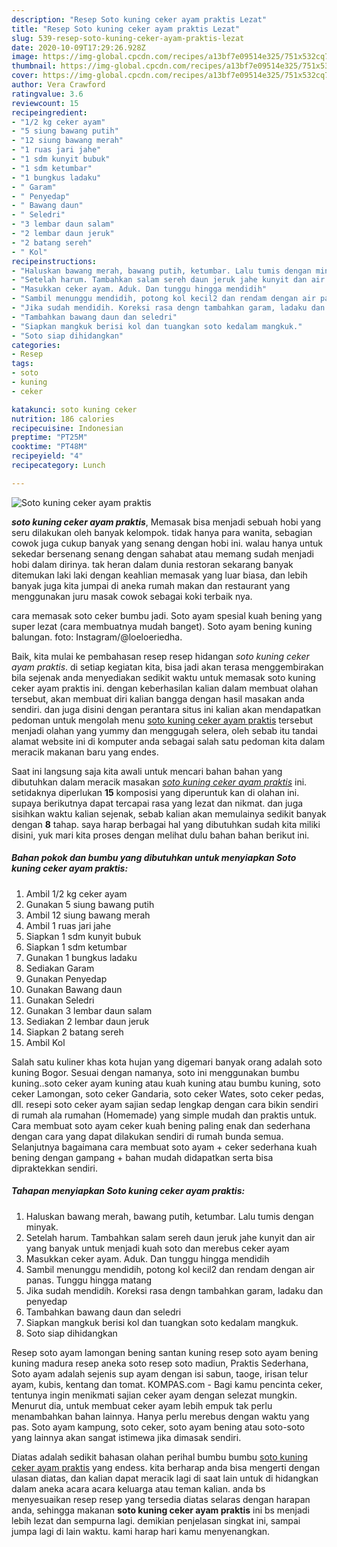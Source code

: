 ```yaml
---
description: "Resep Soto kuning ceker ayam praktis Lezat"
title: "Resep Soto kuning ceker ayam praktis Lezat"
slug: 539-resep-soto-kuning-ceker-ayam-praktis-lezat
date: 2020-10-09T17:29:26.928Z
image: https://img-global.cpcdn.com/recipes/a13bf7e09514e325/751x532cq70/soto-kuning-ceker-ayam-praktis-foto-resep-utama.jpg
thumbnail: https://img-global.cpcdn.com/recipes/a13bf7e09514e325/751x532cq70/soto-kuning-ceker-ayam-praktis-foto-resep-utama.jpg
cover: https://img-global.cpcdn.com/recipes/a13bf7e09514e325/751x532cq70/soto-kuning-ceker-ayam-praktis-foto-resep-utama.jpg
author: Vera Crawford
ratingvalue: 3.6
reviewcount: 15
recipeingredient:
- "1/2 kg ceker ayam"
- "5 siung bawang putih"
- "12 siung bawang merah"
- "1 ruas jari jahe"
- "1 sdm kunyit bubuk"
- "1 sdm ketumbar"
- "1 bungkus ladaku"
- " Garam"
- " Penyedap"
- " Bawang daun"
- " Seledri"
- "3 lembar daun salam"
- "2 lembar daun jeruk"
- "2 batang sereh"
- " Kol"
recipeinstructions:
- "Haluskan bawang merah, bawang putih, ketumbar. Lalu tumis dengan minyak."
- "Setelah harum. Tambahkan salam sereh daun jeruk jahe kunyit dan air yang banyak untuk menjadi kuah soto dan merebus ceker ayam"
- "Masukkan ceker ayam. Aduk. Dan tunggu hingga mendidih"
- "Sambil menunggu mendidih, potong kol kecil2 dan rendam dengan air panas. Tunggu hingga matang"
- "Jika sudah mendidih. Koreksi rasa dengn tambahkan garam, ladaku dan penyedap"
- "Tambahkan bawang daun dan seledri"
- "Siapkan mangkuk berisi kol dan tuangkan soto kedalam mangkuk."
- "Soto siap dihidangkan"
categories:
- Resep
tags:
- soto
- kuning
- ceker

katakunci: soto kuning ceker 
nutrition: 186 calories
recipecuisine: Indonesian
preptime: "PT25M"
cooktime: "PT48M"
recipeyield: "4"
recipecategory: Lunch

---
```



![Soto kuning ceker ayam praktis](https://img-global.cpcdn.com/recipes/a13bf7e09514e325/751x532cq70/soto-kuning-ceker-ayam-praktis-foto-resep-utama.jpg)

<b><i>soto kuning ceker ayam praktis</i></b>, Memasak bisa menjadi sebuah hobi yang seru dilakukan oleh banyak kelompok. tidak hanya para wanita, sebagian cowok juga cukup banyak yang senang dengan hobi ini. walau hanya untuk sekedar bersenang senang dengan sahabat atau memang sudah menjadi hobi dalam dirinya. tak heran dalam dunia restoran sekarang banyak ditemukan laki laki dengan keahlian memasak yang luar biasa, dan lebih banyak juga kita jumpai di aneka rumah makan dan restaurant yang menggunakan juru masak cowok sebagai koki terbaik nya.

cara memasak soto ceker bumbu jadi. Soto ayam spesial kuah bening yang super lezat (cara membuatnya mudah banget). Soto ayam bening kuning balungan. foto: Instagram/@loeloeriedha.

Baik, kita mulai ke pembahasan resep resep hidangan <i>soto kuning ceker ayam praktis</i>. di setiap kegiatan kita, bisa jadi akan terasa menggembirakan bila sejenak anda menyediakan sedikit waktu untuk memasak soto kuning ceker ayam praktis ini. dengan keberhasilan kalian dalam membuat olahan tersebut, akan membuat diri kalian bangga dengan hasil masakan anda sendiri. dan juga disini dengan perantara situs ini kalian akan mendapatkan pedoman untuk mengolah menu <u>soto kuning ceker ayam praktis</u> tersebut menjadi olahan yang yummy dan menggugah selera, oleh sebab itu tandai alamat website ini di komputer anda sebagai salah satu pedoman kita dalam meracik makanan baru yang endes.


Saat ini langsung saja kita awali untuk mencari bahan bahan yang dibutuhkan dalam meracik masakan <u><i>soto kuning ceker ayam praktis</i></u> ini. setidaknya diperlukan <b>15</b> komposisi yang diperuntuk kan di olahan ini. supaya berikutnya dapat tercapai rasa yang lezat dan nikmat. dan juga sisihkan waktu kalian sejenak, sebab kalian akan memulainya sedikit banyak dengan <b>8</b> tahap. saya harap berbagai hal yang dibutuhkan sudah kita miliki disini, yuk mari kita proses dengan melihat dulu bahan bahan berikut ini.

<!--inarticleads1-->

##### Bahan pokok dan bumbu yang dibutuhkan untuk menyiapkan Soto kuning ceker ayam praktis:

1. Ambil 1/2 kg ceker ayam
1. Gunakan 5 siung bawang putih
1. Ambil 12 siung bawang merah
1. Ambil 1 ruas jari jahe
1. Siapkan 1 sdm kunyit bubuk
1. Siapkan 1 sdm ketumbar
1. Gunakan 1 bungkus ladaku
1. Sediakan  Garam
1. Gunakan  Penyedap
1. Gunakan  Bawang daun
1. Gunakan  Seledri
1. Gunakan 3 lembar daun salam
1. Sediakan 2 lembar daun jeruk
1. Siapkan 2 batang sereh
1. Ambil  Kol


Salah satu kuliner khas kota hujan yang digemari banyak orang adalah soto kuning Bogor. Sesuai dengan namanya, soto ini menggunakan bumbu kuning..soto ceker ayam kuning atau kuah kuning atau bumbu kuning, soto ceker Lamongan, soto ceker Gandaria, soto ceker Wates, soto ceker pedas, dll. resepi soto ceker ayam sajian sedap lengkap dengan cara bikin sendiri di rumah ala rumahan (Homemade) yang simple mudah dan praktis untuk. Cara membuat soto ayam ceker kuah bening paling enak dan sederhana dengan cara yang dapat dilakukan sendiri di rumah bunda semua. Selanjutnya bagaimana cara membuat soto ayam + ceker sederhana kuah bening dengan gampang + bahan mudah didapatkan serta bisa dipraktekkan sendiri. 

<!--inarticleads2-->

##### Tahapan menyiapkan Soto kuning ceker ayam praktis:

1. Haluskan bawang merah, bawang putih, ketumbar. Lalu tumis dengan minyak.
1. Setelah harum. Tambahkan salam sereh daun jeruk jahe kunyit dan air yang banyak untuk menjadi kuah soto dan merebus ceker ayam
1. Masukkan ceker ayam. Aduk. Dan tunggu hingga mendidih
1. Sambil menunggu mendidih, potong kol kecil2 dan rendam dengan air panas. Tunggu hingga matang
1. Jika sudah mendidih. Koreksi rasa dengn tambahkan garam, ladaku dan penyedap
1. Tambahkan bawang daun dan seledri
1. Siapkan mangkuk berisi kol dan tuangkan soto kedalam mangkuk.
1. Soto siap dihidangkan


Resep soto ayam lamongan bening santan kuning resep soto ayam bening kuning madura resep aneka soto resep soto madiun, Praktis Sederhana, Soto ayam adalah sejenis sup ayam dengan isi sabun, taoge, irisan telur ayam, kubis, kentang dan tomat. KOMPAS.com - Bagi kamu pencinta ceker, tentunya ingin menikmati sajian ceker ayam dengan selezat mungkin. Menurut dia, untuk membuat ceker ayam lebih empuk tak perlu menambahkan bahan lainnya. Hanya perlu merebus dengan waktu yang pas. Soto ayam kampung, soto ceker, soto ayam bening atau soto-soto yang lainnya akan sangat istimewa jika dimasak sendiri. 

Diatas adalah sedikit bahasan olahan perihal bumbu bumbu <u>soto kuning ceker ayam praktis</u> yang endess. kita berharap anda bisa mengerti dengan ulasan diatas, dan kalian dapat meracik lagi di saat lain untuk di hidangkan dalam aneka acara acara keluarga atau teman kalian. anda bs menyesuaikan resep resep yang tersedia diatas selaras dengan harapan anda, sehingga makanan <b>soto kuning ceker ayam praktis</b> ini bs menjadi lebih lezat dan sempurna lagi. demikian penjelasan singkat ini, sampai jumpa lagi di lain waktu. kami harap hari kamu menyenangkan.
